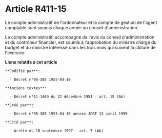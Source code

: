# Article R411-15

Le compte administratif de l'ordonnateur et le compte de gestion de l'agent comptable sont soumis chaque année au conseil
d'administration.

Le compte administratif, accompagné de l'avis du conseil d'administration et du contrôleur financier, est soumis à
l'approbation du ministre chargé du budget et du ministre intéressé dans les trois mois qui suivent la clôture de l'exercice.

**Liens relatifs à cet article**

	**Codifié par**:

	  - Décret n°95-385 1955-04-10

	**Anciens textes**:

	  - Décret n°51-1469 du 22 décembre 1951 - art. 15 (Ab)

	**Créé par**:

	  - Décret n°95-385 1995-04-10 annexe JORF 13 avril 1995

	**Cité par**:

	  - Arrêté du 10 septembre 1997 - art. 7 (Ab)
